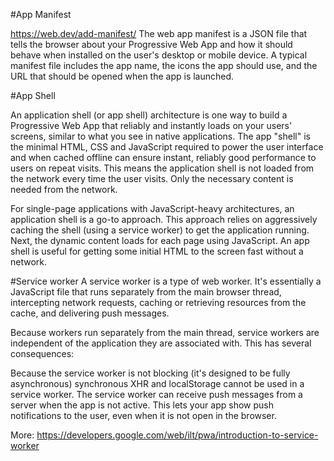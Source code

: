 #App Manifest

https://web.dev/add-manifest/ The web app manifest is a JSON file that tells the browser about your Progressive Web App and how it should behave when installed on the user's desktop or mobile device. A typical manifest file includes the app name, the icons the app should use, and the URL that should be opened when the app is launched.

#App Shell

An application shell (or app shell) architecture is one way to build a Progressive Web App that reliably and instantly loads on your users' screens, similar to what you see in native applications. The app "shell" is the minimal HTML, CSS and JavaScript required to power the user interface and when cached offline can ensure instant, reliably good performance to users on repeat visits. 
This means the application shell is not loaded from the network every time the user visits. Only the necessary content is needed from the network.

For single-page applications with JavaScript-heavy architectures, an application shell is a go-to approach. This approach relies on aggressively caching the shell (using a service worker) to get the application running. Next, the dynamic content loads for each page using JavaScript. An app shell is useful for getting some initial HTML to the screen fast without a network.

#Service worker
A service worker is a type of web worker. It's essentially a JavaScript file that runs separately from the main browser thread, intercepting network requests, caching or retrieving resources from the cache, and delivering push messages.

Because workers run separately from the main thread, service workers are independent of the application they are associated with. This has several consequences:

Because the service worker is not blocking (it's designed to be fully asynchronous) synchronous XHR and localStorage cannot be used in a service worker.
The service worker can receive push messages from a server when the app is not active. This lets your app show push notifications to the user, even when it is not open in the browser.

More: https://developers.google.com/web/ilt/pwa/introduction-to-service-worker
